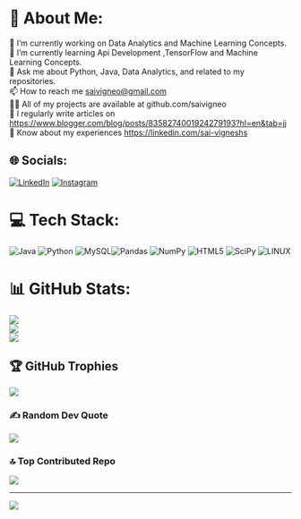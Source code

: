 # 💫 About Me:
🔭 I’m currently working on Data Analytics and Machine Learning Concepts.<br>🌱 I’m currently learning Api Development ,TensorFlow and Machine Learning Concepts.<br>💬 Ask me about Python, Java, Data Analytics, and related to my repositories.<br>📫 How to reach me  saivigneo@gmail.com<br>👨‍💻 All of my projects are available at github.com/saivigneo<br>📝 I regularly write articles on https://www.blogger.com/blog/posts/8358274001924279193?hl=en&tab=jj<br>📄 Know about my experiences https://linkedin.com/sai-vigneshs


## 🌐 Socials:
[![LinkedIn](https://img.shields.io/badge/LinkedIn-%230077B5.svg?logo=linkedin&logoColor=white)](https://linkedin.com/in/https://www.linkedin.com/in/sai-vigneshs) 
[![Instagram](https://img.shields.io/badge/Instagram-%23E4405F.svg?logo=Instagram&logoColor=white)](https://instagram.com/https://www.instagram.com/its_saivignesh) 

# 💻 Tech Stack:
![Java](https://img.shields.io/badge/java-%23ED8B00.svg?style=for-the-badge&logo=java&logoColor=white) ![Python](https://img.shields.io/badge/python-3670A0?style=for-the-badge&logo=python&logoColor=ffdd54) ![MySQL](https://img.shields.io/badge/mysql-%2300f.svg?style=for-the-badge&logo=mysql&logoColor=white)![Pandas](https://img.shields.io/badge/pandas-%23150458.svg?style=for-the-badge&logo=pandas&logoColor=white) ![NumPy](https://img.shields.io/badge/numpy-%23013243.svg?style=for-the-badge&logo=numpy&logoColor=white) ![HTML5](https://img.shields.io/badge/html5-%23E34F26.svg?style=for-the-badge&logo=html5&logoColor=white) ![SciPy](https://img.shields.io/badge/SciPy-%230C55A5.svg?style=for-the-badge&logo=scipy&logoColor=%white) ![LINUX](https://img.shields.io/badge/Linux-FCC624?style=for-the-badge&logo=linux&logoColor=black)
# 📊 GitHub Stats:
![](https://github-readme-stats.vercel.app/api?username=saivigneo&theme=dark&hide_border=false&include_all_commits=true&count_private=true)<br/>
![](https://github-readme-streak-stats.herokuapp.com/?user=saivigneo&theme=dark&hide_border=false)<br/>
![](https://github-readme-stats.vercel.app/api/top-langs/?username=saivigneo&theme=dark&hide_border=false&include_all_commits=true&count_private=true&layout=compact)

## 🏆 GitHub Trophies
![](https://github-profile-trophy.vercel.app/?username=saivigneo&theme=radical&no-frame=false&no-bg=true&margin-w=4)

### ✍️ Random Dev Quote
![](https://quotes-github-readme.vercel.app/api?type=horizontal&theme=radical)

### 🔝 Top Contributed Repo
![](https://github-contributor-stats.vercel.app/api?username=saivigneo&limit=5&theme=dark&combine_all_yearly_contributions=true)

---
[![](https://visitcount.itsvg.in/api?id=saivigneo&icon=0&color=0)](https://visitcount.itsvg.in)

<!-- Proudly created with GPRM ( https://gprm.itsvg.in ) -->
